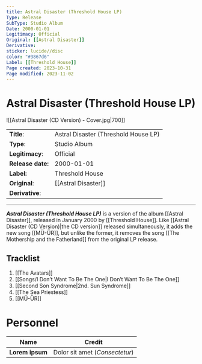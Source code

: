 ```yaml
---
title: Astral Disaster (Threshold House LP)
Type: Release  
SubType: Studio Album
Date: 2000-01-01
Legitimacy: Official
Original: [[Astral Disaster]]
Derivative: 
sticker: lucide//disc
color: "#3867d6"
Label: [[Threshold House]]
Page created: 2023-10-31
Page modified: 2023-11-02
---
```


# Astral Disaster (Threshold House LP)

![[Astral Disaster (CD Version) - Cover.jpg|700]]

|  |  |
| --- | --- |
| __Title__: | Astral Disaster (Threshold House LP) |
| __Type__: | Studio Album |
| __Legitimacy__: | Official |
| __Release date:__ | 2000-01-01 |
| __Label:__ | Threshold House |
| __Original__: | [[Astral Disaster]] |
| __Derivative__: |  |

---

*__Astral Disaster (Threshold House LP)__* is a version of the album [[Astral Disaster]], released in January 2000 by [[Threshold House]]. Like [[Astral Disaster (CD Version)|the CD version]] released simultaneously, it adds the new song [[MÜ-ÜR]], but unlike the former, it removes the song [[The Mothership and the Fatherland]] from the original LP release.

## Tracklist
1. [[The Avatars]]
2. [[Songs/I Don’t Want To Be The One|I Don’t Want To Be The One]]
3. [[Second Son Syndrome|2nd. Sun Syndrome]]
4. [[The Sea Priestess]]
5. [[MÜ-ÜR]]

# Personnel

| __Name__ |__Credit__ |
| --- | --- |
|__Lorem ipsum__|Dolor sit amet (*Consectetur*)|

[^1]:
